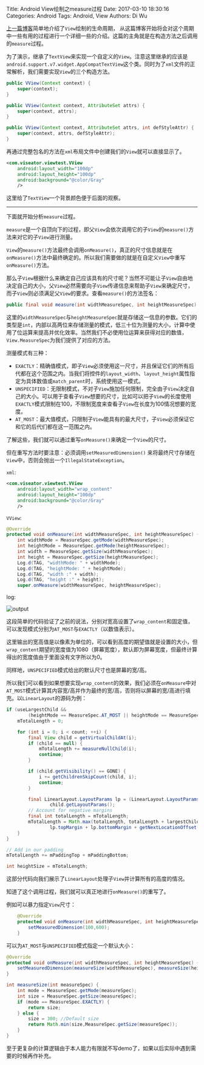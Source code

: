 Title: Android View绘制之measure过程
Date: 2017-03-10 18:30:16
Categories: Android
Tags: Android, View
Authors: Di Wu


[上一篇博客](http://www.viseator.xyz/2017/03/09/android_view_lifeCycle/)简单地介绍了`View`绘制的生命周期， 从这篇博客开始将会对这个周期中一些有用的过程进行一个详细一些的介绍。这篇的主角就是在构造方法之后调用的`measure`过程。

为了演示，继承了`TextView`来实现一个自定义的`View`。注意这里继承的应该是`android.support.v7.widget.AppCompatTextView`这个类。同时为了`xml`文件的正常解析，我们需要实现`View`的三个构造方法。

```java
public VView(Context context) {
    super(context);
}

public VView(Context context, AttributeSet attrs) {
    super(context, attrs);
}

public VView(Context context, AttributeSet attrs, int defStyleAttr) {
    super(context, attrs, defStyleAttr);
}
```

再通过完整包名的方法在`xml`布局文件中创建我们的`View`就可以直接显示了。

```xml
<com.viseator.viewtest.VView
    android:layout_width="100dp"
    android:layout_height="100dp"
    android:background="@color/Gray"
    />
```

这里给了`TextView`一个背景颜色便于后面的观察。

---

下面就开始分析`measure`过程。

`measure`是一个自顶向下的过程，即父`View`会依次调用它的子`View`的`measure()`方法来对它的子`View`进行测量。

`View`的`measure()`方法最终会调用`onMeasure()`，真正的尺寸信息就是在`onMeasure()`方法中最终确定的。所以我们需要做的就是在自定义`View`中重写`onMeasure()`方法。

那么子`View`根据什么来确定自己应该具有的尺寸呢？当然不可能让子`View`自由地决定自己的大小，父`View`必然需要向子`View`传递信息来帮助子`View`来确定尺寸，而子`View`则必须满足父`View`的要求。查看`measure()`的方法签名：

```java
public final void measure(int widthMeasureSpec, int heightMeasureSpec)
```

这里的`widthMeasureSpec`与`heightMeasureSpec`就是存储这一信息的参数。它们的类型是`int`，内部以高两位来存储测量的模式，低三十位为测量的大小，计算中使用了位运算来提高并优化效率。当然我们不必使用位运算来获得对应的数值，`View.MeasureSpec`为我们提供了对应的方法。

测量模式有三种：

*   `EXACTLY`：精确值模式，即子`View`必须使用这一尺寸，并且保证它们的所有后代都在这个范围之内。当我们将控件的`layout_width`、`layout_height`属性指定为具体数值或`match_parent`时，系统使用这一模式。
*   `UNSPECIFIED`：无限制模式，不对子`View`施加任何限制，完全由子`View`决定自己的大小。可以用于查看子`View`想要的尺寸，比如可以把子`View`的长度使用`EXACTLY`模式限制在100，不限制宽度来查看子`View`在长度为100情况想要的宽度。
*   `AT_MOST`：最大值模式，只限制子`View`能具有的最大尺寸，子`View`必须保证它和它的后代们都在这一范围之内。

了解这些，我们就可以通过重写`onMeasure()`来确定一个`View`的尺寸。

但在重写方法时要注意：必须调用`setMeasuredDimension()` 来将最终尺寸存储在`View`中，否则会抛出一个`IllegalStateException`。

`xml`:

```xml
<com.viseator.viewtest.VView
    android:layout_width="wrap_content"
    android:layout_height="100dp"
    android:background="@color/Gray"
    />
```

`VView`:

```java
@Override
protected void onMeasure(int widthMeasureSpec, int heightMeasureSpec) {
    int widthMode = MeasureSpec.getMode(widthMeasureSpec);
    int heightMode = MeasureSpec.getMode(heightMeasureSpec);
    int width = MeasureSpec.getSize(widthMeasureSpec);
    int height = MeasureSpec.getSize(heightMeasureSpec);
    Log.d(TAG, "widthMode: " + widthMode);
    Log.d(TAG, "heightMode: " + heightMode);
    Log.d(TAG, "width :" + width);
    Log.d(TAG, "height :" + height);
    super.onMeasure(widthMeasureSpec, heightMeasureSpec);
```

log:

![output](/images/onMeasureOutput1.png)

这段简单的代码验证了之前的说法，分别对宽高设置了`wrap_content`和固定值，可以发现模式分别为`AT_MOST`与`EXACTLY`（以数值表示）。

这里输出的宽高值是以像素为单位的，可以看到高度的期望值就是设置的大小，但`wrap_content`期望的宽度值为1080（屏幕宽度），默认即为屏幕宽度，但最终计算得出的宽度值由于里面没有文字所以为0。

同样地，`UNSPECIFIED`模式给出的默认尺寸也是屏幕的宽/高。

所以我们可以看到如果想要实现`wrap_content`的效果，我们必须在`onMeasure`中对`AT_MOST`模式计算其内容宽/高并作为最终的宽/高，否则将以屏幕的宽/高进行填充。以`LinearLayout`的源码为例：

```java
if (useLargestChild &&
        (heightMode == MeasureSpec.AT_MOST || heightMode == MeasureSpec.UNSPECIFIED)) {
    mTotalLength = 0;

    for (int i = 0; i < count; ++i) {
        final View child = getVirtualChildAt(i);
        if (child == null) {
            mTotalLength += measureNullChild(i);
            continue;
        }

        if (child.getVisibility() == GONE) {
            i += getChildrenSkipCount(child, i);
            continue;
        }

        final LinearLayout.LayoutParams lp = (LinearLayout.LayoutParams)
                child.getLayoutParams();
        // Account for negative margins
        final int totalLength = mTotalLength;
        mTotalLength = Math.max(totalLength, totalLength + largestChildHeight +
                lp.topMargin + lp.bottomMargin + getNextLocationOffset(child));
    }
}

// Add in our padding
mTotalLength += mPaddingTop + mPaddingBottom;

int heightSize = mTotalLength;
```

这部分代码向我们展示了`LinearLayout`处理子`View`并计算所有的高度的情况。

知道了这个调用过程，我们就可以真正地进行`onMeasure()`的重写了。

例如可以暴力指定`View`尺寸：

```java
    @Override
    protected void onMeasure(int widthMeasureSpec, int heightMeasureSpec) {
        setMeasuredDimension(100,600);
    }
```

可以为`AT_MOST`与`UNSPECIFIED`模式指定一个默认大小：

```java
@Override
protected void onMeasure(int widthMeasureSpec, int heightMeasureSpec) {
    setMeasuredDimension(measureSize(widthMeasureSpec), measureSize(heightMeasureSpec));
}

int measureSize(int measureSpec) {
    int mode = MeasureSpec.getMode(measureSpec);
    int size = MeasureSpec.getSize(measureSpec);
    if (mode == MeasureSpec.EXACTLY) {
        return size;
    } else {
        size = 300; //Default size
        return Math.min(size,MeasureSpec.getSize(measureSpec));
    }
}
```

至于更复杂的计算逻辑由于本人能力有限就不写demo了，如果以后实际中遇到需要的时候再作补充。
